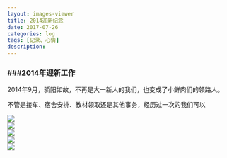 ```yaml
---
layout: images-viewer
title: 2014迎新纪念
date: 2017-07-26
categories: log
tags: [记录、心情]
description: 
---
```


<h3>###2014年迎新工作</h3>

2014年9月，骄阳如故，不再是大一新人的我们，也变成了小鲜肉们的领路人。

不管是接车、宿舍安排、教材领取还是其他事务，经历过一次的我们可以


<div class="gallery">
	<div><a href="http://os5h88ibe.bkt.clouddn.com/07111301/2014_yx/gongzuozheng.jpg"><img src="http://os5h88ibe.bkt.clouddn.com/07111301/2014_yx/lr/gongzuozheng.jpg" /></a></div>
	<div><a href="http://oso00lm7b.bkt.clouddn.com/07111301/2014_yx/canpiao.jpg"><img src="http://oso00lm7b.bkt.clouddn.com/07111301/2014_yx/lr/canpiao.jpg" /></a></div>
	<div><a href="http://os5h88ibe.bkt.clouddn.com/07111301/2014_yx/wangrui.jpg"><img src="http://os5h88ibe.bkt.clouddn.com/07111301/2014_yx/lr/wangrui.jpg" /></a></div>
	<div><a href="http://oso00lm7b.bkt.clouddn.com/07111301/2014_yx/wudi.jpg"><img src="http://oso00lm7b.bkt.clouddn.com/07111301/2014_yx/lr/wudi.jpg" /></a></div>
	<div><a href="http://os5h88ibe.bkt.clouddn.com/07111301/2014_yx/wang_xu.jpg"><img src="http://os5h88ibe.bkt.clouddn.com/07111301/2014_yx/lr/wang_xu.jpg" /></a></div>
</div>